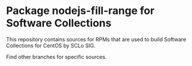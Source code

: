# Package nodejs-fill-range for Software Collections

This repository contains sources for RPMs that are used
to build Software Collections for CentOS by SCLo SIG.

Find other branches for specific sources.
